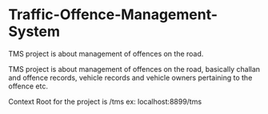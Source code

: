 # Traffic-Offence-Management-System
TMS project is about management of offences on the road.


TMS project is about management of offences on the road, basically challan and offence records, vehicle records and vehicle owners pertaining to the offence etc.

Context Root for the project is /tms
ex: localhost:8899/tms
